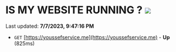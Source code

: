 # IS MY WEBSITE RUNNING ? [![](https://img.shields.io/static/v1?label=Sponsor&message=%E2%9D%A4&logo=GitHub&color=%23fe8e86)](https://github.com/sponsors/<username>)

Last updated: **7/7/2023, 9:47:16 PM**

- `GET` [https://youssefservice.me](https://youssefservice.me) - **Up** (825ms)
